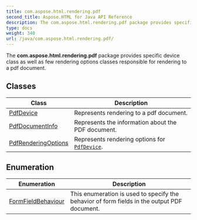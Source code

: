 ```yaml
---
title: com.aspose.html.rendering.pdf
second_title: Aspose.HTML for Java API Reference
description: The com.aspose.html.rendering.pdf package provides specific device class as well as few rendering options classes responsible for rendering to a pdf document
type: docs
weight: 340
url: /java/com.aspose.html.rendering.pdf/
---
```

The **com.aspose.html.rendering.pdf** package provides specific device class as well as few rendering options classes responsible for rendering to a pdf document.

## Classes

| Class | Description |
| --- | --- |
| [PdfDevice](./pdfdevice/) | Represents rendering to a pdf document. |
| [PdfDocumentInfo](./pdfdocumentinfo/) | Represents the information about the PDF document. |
| [PdfRenderingOptions](./pdfrenderingoptions/) | Represents rendering options for [`PdfDevice`](../com.aspose.html.rendering.pdf/pdfdevice/). |
## Enumeration

| Enumeration | Description |
| --- | --- |
| [FormFieldBehaviour](./formfieldbehaviour/) | This enumeration is used to specify the behavior of form fields in the output PDF document. |
